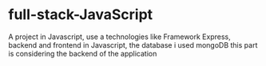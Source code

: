 # full-stack-JavaScript
A project in Javascript, use a technologies like Framework Express, backend and frontend in Javascript, the database i used mongoDB
this part is considering the backend of the application
